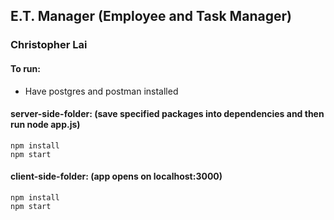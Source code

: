 ## E.T. Manager (Employee and Task Manager)
### Christopher Lai

#### To run: 
- Have postgres and postman installed
#### server-side-folder: (save specified packages into dependencies and then run node app.js)
    npm install 
    npm start 

#### client-side-folder: (app opens on localhost:3000)
    npm install
    npm start
    